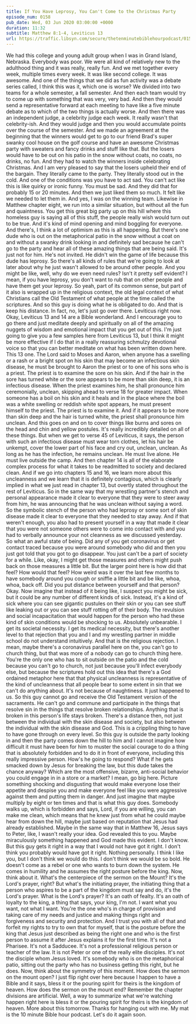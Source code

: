 ```yaml
---
title: If You Have Leprosy, You Can't Come to the Christmas Party
episode_num: 0158
pub_date: Wed, 03 Jun 2020 03:00:00 +0000
duration: 11:32
subtitle: Matthew 8:1-4, Leviticus 13
url: https://traffic.libsyn.com/secure/thetenminutebiblehourpodcast/0158_-_If_You_Have_Leprosy_You_Cant_Come_to_the_Christmas_Party.mp3
---
```


 We had this college and young adult group when I was in Grand Island, Nebraska. Everybody was poor. We were all kind of relatively new to the adulthood thing and it was really, really fun. And we met together every week, multiple times every week. It was like second college. It was awesome. And one of the things that we did as fun activity was a debate series called, I think this was it, which one is worse? We divided into two teams for a whole semester, a fall semester. And then each team would try to come up with something that was very, very bad. And then they would send a representative forward at each meeting to have like a five minute debate as to which of the two things is actually worse. And then there was an independent judge, a celebrity judge each week. It really wasn't that celebrity-ish. And they would judge and then you would accumulate points over the course of the semester. And we made an agreement at the beginning that the winners would get to go to our friend Brad's super swanky cool house on the golf course and have an awesome Christmas party with sweaters and fancy drinks and stuff like that. But the losers would have to be out on his patio in the snow without coats, no coats, no drinks, no fun. And they had to watch the winners inside celebrating Christmas. And I am very pleased to say that the losers upheld their end of the bargain. They literally came to the party. They literally stood out in the cold. And one of the conditions was you have to act sad. You can't act like this is like quirky or ironic funny. You must be sad. And they did that for probably 15 or 20 minutes. And then we just liked them so much. It felt like we needed to let them in. And yes, I was on the winning team. Likewise in Matthew chapter eight, we run into a similar situation, but without all the fun and quaintness. You get this great big party up on this hill where this homeless guy is saying all of this stuff, the people really wish would turn out to be true. And it's kind of mind opening and mind boggling for everyone. And there's, I think a lot of optimism as this is all happening. But there's one dude who is out on the metaphorical patio in the snow without a coat on and without a swanky drink looking in and definitely sad because he can't go to the party and hear all of these amazing things that are being said. It's just not for him. He's not invited. He didn't win the game of life because this dude has leprosy. So there's all kinds of rules that we're going to look at later about why he just wasn't allowed to be around other people. And you might be like, well, why do we even need rules? Isn't it pretty self evident? I mean, if you have leprosy, you don't want to rub that on other people and have them get your leprosy. So yeah, part of its common sense, but part of it also is wrapped up in the religious context, the old legal context of what Christians call the Old Testament of what people at the time called the scriptures. And so this guy is doing what he is obligated to do. And that is keep his distance. In fact, no, let's just go over there. Leviticus right now. Okay, Leviticus 13 and 14 are a Bible wonderland. And I encourage you to go there and just meditate deeply and spiritually on all of the amazing nuggets of wisdom and emotional impact that you get out of this. I'm just going to give you a few samples here from Leviticus 13, but I think it might be more effective if I do that in a really reassuring schmulzy devotional voice so that you can better meditate on what has been written down here. This 13 one. The Lord said to Moses and Aaron, when anyone has a swelling or a rash or a bright spot on his skin that may become an infectious skin disease, he must be brought to Aaron the priest or to one of his sons who is a priest. The priest is to examine the sore on his skin. And if the hair in the sore has turned white or the sore appears to be more than skin deep, it is an infectious disease. When the priest examines him, he shall pronounce him ceremonially, unclean, skipping ahead to verse 18 for greater impact. When someone has a boil on his skin and it heals and in the place where the boil was a white swelling or reddish white spot appears, he must present himself to the priest. The priest is to examine it. And if it appears to be more than skin deep and the hair is turned white, the priest shall pronounce him unclean. And this goes on and on to cover things like burns and sores on the head and chin and yellow postules. It's really incredibly detailed on all of these things. But when we get to verse 45 of Leviticus, it says, the person with such an infectious disease must wear torn clothes, let his hair be unkempt, cover the lower part of his face and cry out, unclean, unclean. As long as he has the infection, he remains unclean. He must live alone. He must live outside the camp. And then chapter 14 is all of the elaborate complex process for what it takes to be readmitted to society and declared clean. And if we go into chapters 15 and 16, we learn more about this uncleanness and we learn that it is definitely contagious, which is clearly implied in what we just read in chapter 13, but overtly stated throughout the rest of Leviticus. So in the same way that my wrestling partner's stench and personal appearance made it clear to everyone that they were to steer away from him, he was announcing that he was unclean without saying a word. So the symbolic stench of the person who had leprosy or some sort of skin disease made it clear to everyone that they needed to stay away. And if that weren't enough, you also had to present yourself in a way that made it clear that you were not someone others were to come into contact with and you had to verbally announce your not cleanness as we discussed yesterday. So what an awful state of being. Did any of you get coronavirus or get contact traced because you were around somebody who did and then you just got told that you got to go disappear. You just can't be a part of society for a while. Like, okay, I might get those measures and others might push back on those measures a little bit. But the larger point here is how did that feel? How would that feel? How weird was it over the last few months to have somebody around you cough or sniffle a little bit and be like, whoa, whoa, back off. Did you put distance between yourself and that person? Okay. Now imagine that instead of it being like, I suspect you might be sick, but it could be any number of different kinds of sick. Instead, it's a kind of sick where you can see gigantic pustules on their skin or you can see stuff like leaking out or you can see stuff rotting off of their body. The revulsion and social incapacitation that would happen for the person who had these kind of skin conditions would be shocking to us. Absolutely unbearable. I get its societal necessity. I get its medical necessity, but there's another level to that rejection that you and I and my wrestling partner in middle school do not understand intuitively. And that is the religious rejection. I mean, maybe there's a coronavirus parallel here on the, you can't go to church thing, but that was more of a nobody can go to church thing here. You're the only one who has to sit outside on the patio and the cold because you can't go to church, not just because you'll infect everybody else, but because the scriptures hold out this idea that there's a God ordained metaphor here that that physical uncleanness is representative of the kind of uncleanness that all people bear to some extent in sin that we can't do anything about. It's not because of naughtiness. It just happened to us. So this guy cannot go and receive the Old Testament version of the sacraments. He can't go and commune and participate in the things that resolve sin in the things that resolve broken relationships. Anything that is broken in this person's life stays broken. There's a distance then, not just between the individual with the skin disease and society, but also between the individual with the skin disease and God. This is a crippling thing to have to have gone through on every level. So this guy is outside the party looking in and then the party comes down the hill to him and I cannot imagine how difficult it must have been for him to muster the social courage to do a thing that is absolutely forbidden and to do it in front of everyone, including this really impressive person. How's he going to respond? What if he gets smacked down by Jesus for breaking the law, but this dude takes the chance anyway? Which are the most offensive, bizarre, anti-social behavior you could engage in in a store or a market? I mean, go big here. Picture something shocking and disgusting that would make everyone lose their appetite and despise you and make everyone feel like you were aggressive against them and putting them in danger. And just imagine that maybe multiply by eight or ten times and that is what this guy does. Somebody walks up, which is forbidden and says, Lord, if you are willing, you can make me clean, which means that he knew just from what he could maybe hear from down the hill, maybe just based on reputation that Jesus had already established. Maybe in the same way that in Matthew 16, Jesus says to Peter, like, I wasn't really your idea. God revealed this to you. Maybe miraculously something happened and God made this evident. I don't know. But this guy gets it right in a way that I would not have got it right. I don't think you probably would have got it right. Nothing personally. I think I like you, but I don't think we would do this. I don't think we would be so bold. He doesn't come as a rebel or one who wants to burn down the system. He comes in humility and he assumes the right posture before the king. Now, think about it. What's the centerpiece of the sermon on the Mount? It's the Lord's prayer, right? But what's the initiating prayer, the initiating thing that a person who aspires to be a part of the kingdom must say and do, it's the Lord's prayer. What is the Lord's prayer? It's an oath of fealty. It's an oath of loyalty to the king, a thing that says, your king, I'm not. I want what you want, not what I want. You're the one who's in charge of provision and taking care of my needs and justice and making things right and forgiveness and security and protection. And I trust you with all of that and forfeit my rights to try to own that for myself, that is the posture before the king that Jesus just described as being the right one and who is the first person to assume it after Jesus explains it for the first time. It's not a Pharisee. It's not a Sadducee. It's not a professional religious person or teacher of the law. It is not Peter or one of the really elite disciples. It's not the disciple whom Jesus loved. It's somebody who is on the metaphorical patio, sitting out the party who has no business getting this right, but he does. Now, think about the symmetry of this moment. How does the sermon on the mount open? I just flip right over here because I happen to have a Bible and it says, bless it or the pouring spirit for theirs is the kingdom of heaven. How does the sermon on the mount end? Remember the chapter divisions are artificial. Well, a way to summarize what we're watching happen right here is bless it or the pouring spirit for theirs is the kingdom of heaven. More about this tomorrow. Thanks for hanging out with me. My mat is the 10 minute Bible hour podcast. Let's do it again soon.